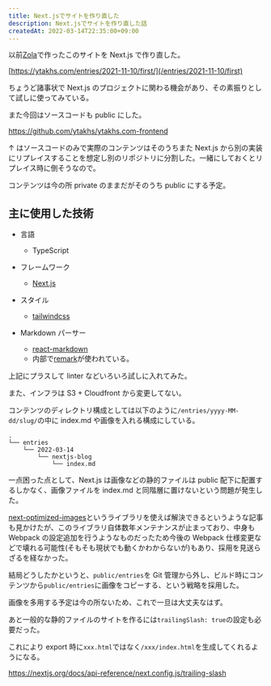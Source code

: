 ```yaml
---
title: Next.jsでサイトを作り直した
description: Next.jsでサイトを作り直した話
createdAt: 2022-03-14T22:35:00+09:00
---
```


以前[Zola](https://www.getzola.org)で作ったこのサイトを Next.js で作り直した。

[https://ytakhs.com/entries/2021-11-10/first/](/entries/2021-11-10/first)

ちょうど諸事状で Next.js のプロジェクトに関わる機会があり、その素振りとして試しに使ってみている。

また今回はソースコードも public にした。

<https://github.com/ytakhs/ytakhs.com-frontend>

↑ はソースコードのみで実際のコンテンツはそのうちまた Next.js から別の実装にリプレイスすることを想定し別のリポジトリに分割した。一緒にしておくとリプレイス時に倒そうなので。

コンテンツは今の所 private のままだがそのうち public にする予定。

## 主に使用した技術

- 言語

  - TypeScript

- フレームワーク

  - [Next.js](https://nextjs.org)

- スタイル

  - [tailwindcss](https://tailwindcss.com)

- Markdown パーサー
  - [react-markdown](https://github.com/remarkjs/react-markdown)
  - 内部で[remark](https://github.com/remarkjs/remark)が使われている。

上記にプラスして linter などいろいろ試しに入れてみた。

また、インフラは S3 + Cloudfront から変更してない。

コンテンツのディレクトリ構成としては以下のように`/entries/yyyy-MM-dd/slug/`の中に index.md や画像を入れる構成にしている。

```
.
└── entries
    └── 2022-03-14
        └── nextjs-blog
            └── index.md
```

一点困った点として、Next.js は画像などの静的ファイルは public 配下に配置するしかなく、画像ファイルを index.md と同階層に置けないという問題が発生した。

[next-optimized-images](https://github.com/cyrilwanner/next-optimized-images)というライブラリを使えば解決できるというような記事も見かけたが、このライブラリ自体数年メンテナンスが止まっており、中身も Webpack の設定追加を行うようなものだったため今後の Webpack 仕様変更などで壊れる可能性(そもそも現状でも動くかわからないが)もあり、採用を見送らざるを経なかった。

結局どうしたかというと、`public/entries`を Git 管理から外し、ビルド時にコンテンツから`public/entries`に画像をコピーする、という戦略を採用した。

画像を多用する予定は今の所ないため、これで一旦は大丈夫なはず。

あと一般的な静的ファイルのサイトを作るには`trailingSlash: true`の設定も必要だった。

これにより export 時に`xxx.html`ではなく`/xxx/index.html`を生成してくれるようになる。

<https://nextjs.org/docs/api-reference/next.config.js/trailing-slash>

